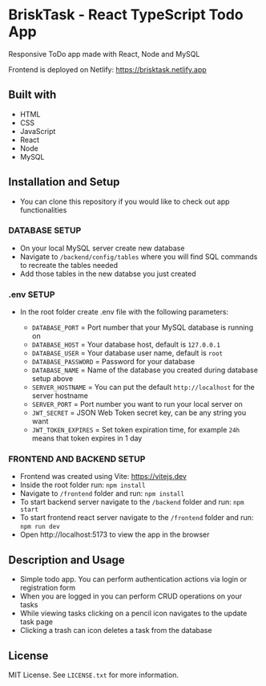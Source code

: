 # BriskTask - React TypeScript Todo App

Responsive ToDo app made with React, Node and MySQL

Frontend is deployed on Netlify: https://brisktask.netlify.app

## Built with

-   HTML
-   CSS
-   JavaScript
-   React
-   Node
-   MySQL

## Installation and Setup

-   You can clone this repository if you would like to check out app functionalities

### DATABASE SETUP

-   On your local MySQL server create new database
-   Navigate to `/backend/config/tables` where you will find SQL commands to recreate the tables needed
-   Add those tables in the new databse you just created

### .env SETUP

-   In the root folder create .env file with the following parameters:

    -   `DATABASE_PORT` = Port number that your MySQL database is running on
    -   `DATABASE_HOST` = Your database host, default is `127.0.0.1`
    -   `DATABASE_USER` = Your database user name, default is `root`
    -   `DATABASE_PASSWORD` = Password for your database
    -   `DATABASE_NAME` = Name of the database you created during database setup above
    -   `SERVER_HOSTNAME` = You can put the default `http://localhost` for the server hostname
    -   `SERVER_PORT` = Port number you want to run your local server on
    -   `JWT_SECRET` = JSON Web Token secret key, can be any string you want
    -   `JWT_TOKEN_EXPIRES` = Set token expiration time, for example `24h` means that token expires in 1 day

### FRONTEND AND BACKEND SETUP

-   Frontend was created using Vite: https://vitejs.dev
-   Inside the root folder run: `npm install`
-   Navigate to `/frontend` folder and run: `npm install`
-   To start backend server navigate to the `/backend` folder and run: `npm start`
-   To start frontend react server navigate to the `/frontend` folder and run: `npm run dev`
-   Open http://localhost:5173 to view the app in the browser

## Description and Usage

-   Simple todo app. You can perform authentication actions via login or registration form
-   When you are logged in you can perform CRUD operations on your tasks
-   While viewing tasks clicking on a pencil icon navigates to the update task page
-   Clicking a trash can icon deletes a task from the database

## License

MIT License. See `LICENSE.txt` for more information.
